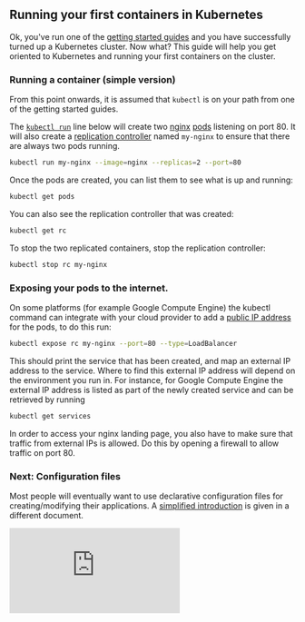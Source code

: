 <!-- BEGIN MUNGE: UNVERSIONED_WARNING -->


<!-- END MUNGE: UNVERSIONED_WARNING -->

## Running your first containers in Kubernetes

Ok, you've run one of the [getting started guides](../docs/getting-started-guides/) and you have
successfully turned up a Kubernetes cluster.  Now what?  This guide will help you get oriented
to Kubernetes and running your first containers on the cluster.

### Running a container (simple version)

From this point onwards, it is assumed that `kubectl` is on your path from one of the getting started guides.

The [`kubectl run`](../docs/user-guide/kubectl/kubectl_run.md) line below will create two [nginx](https://registry.hub.docker.com/_/nginx/) [pods](../docs/user-guide/pods.md) listening on port 80. It will also create a [replication controller](../docs/user-guide/replication-controller.md) named `my-nginx` to ensure that there are always two pods running.

```bash
kubectl run my-nginx --image=nginx --replicas=2 --port=80
```

Once the pods are created, you can list them to see what is up and running:

```bash
kubectl get pods
```

You can also see the replication controller that was created:

```bash
kubectl get rc
```

To stop the two replicated containers, stop the replication controller:

```bash
kubectl stop rc my-nginx
```

### Exposing your pods to the internet.

On some platforms (for example Google Compute Engine) the kubectl command can integrate with your cloud provider to add a [public IP address](../docs/user-guide/services.md#publishing-services---service-types) for the pods,
to do this run:

```bash
kubectl expose rc my-nginx --port=80 --type=LoadBalancer
```

This should print the service that has been created, and map an external IP address to the service. Where to find this external IP address will depend on the environment you run in.  For instance, for Google Compute Engine the external IP address is listed as part of the newly created service and can be retrieved by running

```bash
kubectl get services
```

In order to access your nginx landing page, you also have to make sure that traffic from external IPs is allowed. Do this by opening a firewall to allow traffic on port 80.

### Next: Configuration files

Most people will eventually want to use declarative configuration files for creating/modifying their applications.  A [simplified introduction](../docs/user-guide/simple-yaml.md)
is given in a different document.




<!-- BEGIN MUNGE: IS_VERSIONED -->
<!-- TAG IS_VERSIONED -->
<!-- END MUNGE: IS_VERSIONED -->


<!-- BEGIN MUNGE: GENERATED_ANALYTICS -->
[![Analytics](https://kubernetes-site.appspot.com/UA-36037335-10/GitHub/examples/simple-nginx.md?pixel)]()
<!-- END MUNGE: GENERATED_ANALYTICS -->
